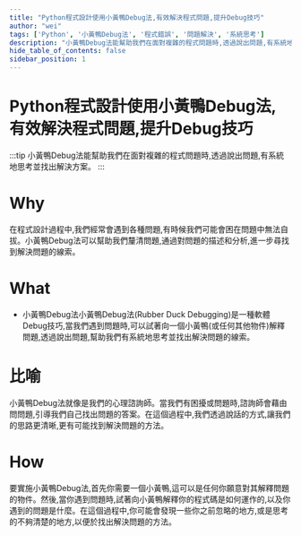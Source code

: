 ```yaml
---
title: "Python程式設計使用小黃鴨Debug法,有效解決程式問題,提升Debug技巧"
author: "wei"
tags: ['Python', '小黃鴨Debug法', '程式錯誤', '問題解決', '系統思考']
description: "小黃鴨Debug法能幫助我們在面對複雜的程式問題時,透過說出問題,有系統地思考並找出解決方案。"
hide_table_of_contents: false
sidebar_position: 1
---
```


# Python程式設計使用小黃鴨Debug法,有效解決程式問題,提升Debug技巧

:::tip
小黃鴨Debug法能幫助我們在面對複雜的程式問題時,透過說出問題,有系統地思考並找出解決方案。
:::

# Why

在程式設計過程中,我們經常會遇到各種問題,有時候我們可能會困在問題中無法自拔。小黃鴨Debug法可以幫助我們釐清問題,通過對問題的描述和分析,進一步尋找到解決問題的線索。

# What

- 小黃鴨Debug法小黃鴨Debug法(Rubber Duck Debugging)是一種軟體Debug技巧,當我們遇到問題時,可以試著向一個小黃鴨(或任何其他物件)解釋問題,透過說出問題,幫助我們有系統地思考並找出解決問題的線索。

# 比喻

小黃鴨Debug法就像是我們的心理諮詢師。當我們有困擾或問題時,諮詢師會藉由問問題,引導我們自己找出問題的答案。在這個過程中,我們透過說話的方式,讓我們的思路更清晰,更有可能找到解決問題的方法。

# How

要實施小黃鴨Debug法,首先你需要一個小黃鴨,這可以是任何你願意對其解釋問題的物件。然後,當你遇到問題時,試著向小黃鴨解釋你的程式碼是如何運作的,以及你遇到的問題是什麼。在這個過程中,你可能會發現一些你之前忽略的地方,或是思考的不夠清楚的地方,以便於找出解決問題的方法。

